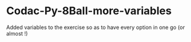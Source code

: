# Codac-Py-8Ball-more-variables
Added variables to the exercise so as to have every option in one go (or almost !)
